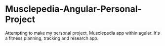 # Musclepedia-Angular-Personal-Project
 Attempting to make my personal project, Musclepedia app within agular. It's a fitness planning, tracking and research app.
